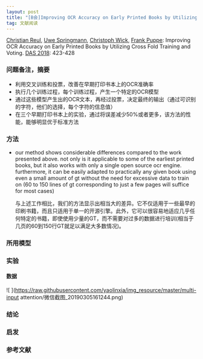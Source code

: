 ```yaml
---
layout: post
title: "[B会]Improving OCR Accuracy on Early Printed Books by Utilizing Cross Fold Training and Voting. DAS 2018 "
tag: 文献阅读
---
```


[Christian Reul](https://dblp.uni-trier.de/pers/hd/r/Reul:Christian), [Uwe Springmann](https://dblp.uni-trier.de/pers/hd/s/Springmann:Uwe), [Christoph Wick](https://dblp.uni-trier.de/pers/hd/w/Wick:Christoph), [Frank Puppe](https://dblp.uni-trier.de/pers/hd/p/Puppe:Frank):
Improving OCR Accuracy on Early Printed Books by Utilizing Cross Fold Training and Voting. [DAS 2018](https://dblp.uni-trier.de/db/conf/das/das2018.html#ReulSWP18): 423-428

### 问题备注，摘要

- 利用交叉训练和投票，改善在早期打印书本上的OCR准确率
- 执行几个训练过程，每个训练过程，产生一个特定的OCR模型
- 通过这些模型产生出的OCR文本，再经过投票，决定最终的输出（通过可识别的字符，他们的选择，每个字符的信息值）
- 在三个早期打印书本上的实验，通过将误差减少50%或者更多，该方法的性能，能够明显优于标准方法

### 方法

- our method shows considerable differences compared to the work presented above. not only is it applicable to some of the earliest printed books, but it also works with only a single open source ocr engine. furthermore, it can be easily adapted to practically any given book using even a small amount of gt without the need for excessive data to train on (60 to 150 lines of gt corresponding to just a few pages will suffice for most cases)

  与上述工作相比，我们的方法显示出相当大的差异。它不仅适用于一些最早的印刷书籍，而且只适用于单一的开源引擎。此外，它可以很容易地适应几乎任何特定的书籍，即使使用少量的GT，而不需要对过多的数据进行培训(相当于几页的60到150行GT就足以满足大多数情况)。





### 所用模型





### 实验

#### **数据**

![ ](https://raw.githubusercontent.com/yaolinxia/img_resource/master/multi-input attention/微信截图_20190305161244.png)





### 结论





### 启发





### 参考文献








